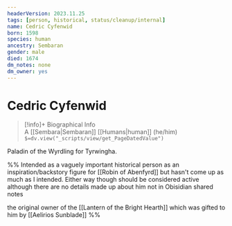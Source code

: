 ```yaml
---
headerVersion: 2023.11.25
tags: [person, historical, status/cleanup/internal]
name: Cedric Cyfenwid
born: 1598
species: human
ancestry: Sembaran
gender: male
died: 1674
dm_notes: none
dm_owner: yes
---
```

# Cedric Cyfenwid
>[!info]+ Biographical Info  
> A [[Sembara|Sembaran]] [[Humans|human]] (he/him)  
> `$=dv.view("_scripts/view/get_PageDatedValue")`

Paladin of the Wyrdling for Tyrwingha.

%% Intended as a vaguely important historical person as an inspiration/backstory figure for [[Robin of Abenfyrd]] but hasn't come up as much as I intended. Either way though should be considered active although there are no details made up about him not in Obisidian shared notes 

the original owner of the [[Lantern of the Bright Hearth]] which was gifted to him by [[Aelirios Sunblade]]
%%